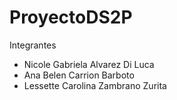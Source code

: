 # ProyectoDS2P
Integrantes
- Nicole Gabriela Alvarez Di Luca
- Ana Belen Carrion Barboto
- Lessette Carolina Zambrano Zurita
